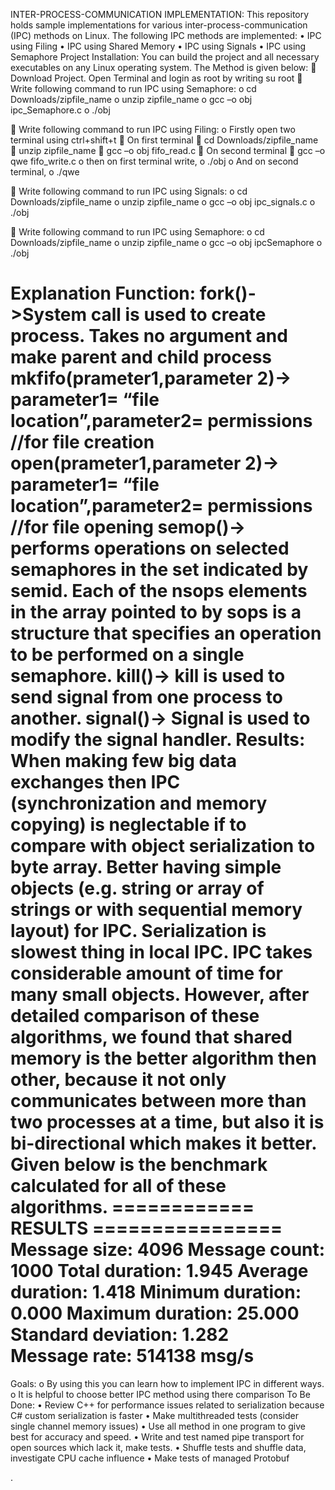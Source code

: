 INTER-PROCESS-COMMUNICATION IMPLEMENTATION:
This repository holds sample implementations for various inter-process-communication (IPC) methods on Linux.
The following IPC methods are implemented:
•	IPC using Filing
•	IPC using Shared Memory
•	IPC using Signals
•	IPC  using Semaphore
Project Installation:
You can build the project and all necessary executables on any Linux operating system. The Method is given below:
	Download Project.
Open Terminal and login as root by writing su root
	Write following command to run IPC using Semaphore:
o	cd Downloads/zipfile_name
o	unzip zipfile_name
o	gcc –o obj ipc_Semaphore.c
o	./obj 

	Write following command to run IPC using Filing:
o	Firstly open two terminal using ctrl+shift+t
	On first terminal
	cd Downloads/zipfile_name
	unzip zipfile_name
	gcc –o obj fifo_read.c
	On second terminal
	gcc –o qwe fifo_write.c
o	then on first terminal write,
o	./obj
o	And on second terminal,
o	./qwe

	Write following command to run IPC using Signals:
o	cd Downloads/zipfile_name
o	unzip zipfile_name
o	gcc –o obj ipc_signals.c
o	./obj 



	Write following command to run IPC using Semaphore:
o	cd Downloads/zipfile_name
o	unzip zipfile_name
o	gcc –o obj ipcSemaphore
o	./obj 

Explanation
Function:
fork()->System call is used to create process. Takes no argument and make parent and child process
mkfifo(prameter1,parameter 2)-> parameter1= “file location”,parameter2= permissions //for file creation
open(prameter1,parameter 2)-> parameter1= “file location”,parameter2= permissions //for file opening
semop()-> performs operations on selected semaphores in the set indicated by semid.  Each of the nsops elements in the array pointed to by sops is a structure that specifies an operation to be performed on a single semaphore.
kill()->  kill is used to send signal from one process to another.
signal()->  Signal is used to modify the signal handler.
Results:
When making few big data exchanges then IPC (synchronization and memory copying) is neglectable if to compare with object serialization to byte array. Better having simple objects (e.g. string or array of strings or with sequential memory layout) for IPC. Serialization is slowest thing in local IPC. IPC takes considerable amount of time for many small objects.
However, after detailed comparison of these algorithms, we found that shared memory is the better algorithm then other, because it not only communicates between more than two processes at a time, but also it is bi-directional which makes it better.
Given below is the benchmark calculated for all of these algorithms. 
============ RESULTS ================
Message size:      			 4096
Message count:   			   1000
Total duration:    			 1.945
Average duration:   		 1.418
Minimum duration:   		 0.000
Maximum duration:   		 25.000
Standard deviation: 		 1.282      
Message rate:  			     514138     msg/s
=====================================

Goals:
o	By using this you can learn how to implement IPC in different ways.
o	It is helpful to choose better IPC method using there comparison
To Be Done:
•	Review C++ for performance issues related to serialization because C# custom serialization is faster
•	Make multithreaded tests (consider single channel memory issues)
•	Use all method in one program to give best for accuracy and speed. 
•	Write and test named pipe transport for open sources which lack it, make tests.
•	Shuffle tests and shuffle data, investigate CPU cache influence
•	Make tests of managed Protobuf

.
